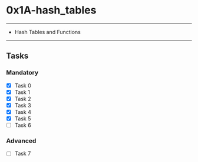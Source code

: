 # 0x1A-hash_tables

---
* Hash Tables and Functions
---

## Tasks
### Mandatory
- [x] Task 0
- [x] Task 1
- [x] Task 2
- [x] Task 3
- [x] Task 4
- [x] Task 5
- [ ] Task 6

### Advanced
- [ ] Task 7

